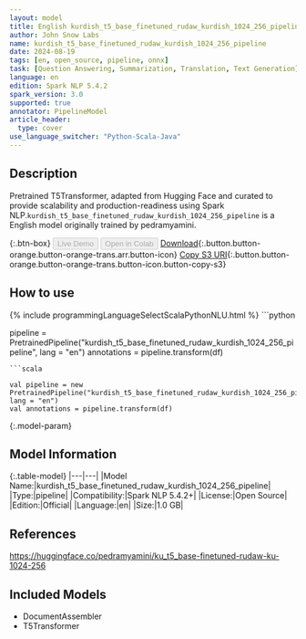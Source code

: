 ```yaml
---
layout: model
title: English kurdish_t5_base_finetuned_rudaw_kurdish_1024_256_pipeline pipeline T5Transformer from pedramyamini
author: John Snow Labs
name: kurdish_t5_base_finetuned_rudaw_kurdish_1024_256_pipeline
date: 2024-08-19
tags: [en, open_source, pipeline, onnx]
task: [Question Answering, Summarization, Translation, Text Generation]
language: en
edition: Spark NLP 5.4.2
spark_version: 3.0
supported: true
annotator: PipelineModel
article_header:
  type: cover
use_language_switcher: "Python-Scala-Java"
---
```


## Description

Pretrained T5Transformer, adapted from Hugging Face and curated to provide scalability and production-readiness using Spark NLP.`kurdish_t5_base_finetuned_rudaw_kurdish_1024_256_pipeline` is a English model originally trained by pedramyamini.

{:.btn-box}
<button class="button button-orange" disabled>Live Demo</button>
<button class="button button-orange" disabled>Open in Colab</button>
[Download](https://s3.amazonaws.com/auxdata.johnsnowlabs.com/public/models/kurdish_t5_base_finetuned_rudaw_kurdish_1024_256_pipeline_en_5.4.2_3.0_1724067975932.zip){:.button.button-orange.button-orange-trans.arr.button-icon}
[Copy S3 URI](s3://auxdata.johnsnowlabs.com/public/models/kurdish_t5_base_finetuned_rudaw_kurdish_1024_256_pipeline_en_5.4.2_3.0_1724067975932.zip){:.button.button-orange.button-orange-trans.button-icon.button-copy-s3}

## How to use



<div class="tabs-box" markdown="1">
{% include programmingLanguageSelectScalaPythonNLU.html %}
```python

pipeline = PretrainedPipeline("kurdish_t5_base_finetuned_rudaw_kurdish_1024_256_pipeline", lang = "en")
annotations =  pipeline.transform(df)   

```
```scala

val pipeline = new PretrainedPipeline("kurdish_t5_base_finetuned_rudaw_kurdish_1024_256_pipeline", lang = "en")
val annotations = pipeline.transform(df)

```
</div>

{:.model-param}
## Model Information

{:.table-model}
|---|---|
|Model Name:|kurdish_t5_base_finetuned_rudaw_kurdish_1024_256_pipeline|
|Type:|pipeline|
|Compatibility:|Spark NLP 5.4.2+|
|License:|Open Source|
|Edition:|Official|
|Language:|en|
|Size:|1.0 GB|

## References

https://huggingface.co/pedramyamini/ku_t5_base-finetuned-rudaw-ku-1024-256

## Included Models

- DocumentAssembler
- T5Transformer